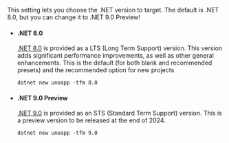 This setting lets you choose the .NET version to target. The default is .NET 8.0, but you can change it to .NET 9.0 Preview!

- #### .NET 8.0

    [.NET 8.0](https://learn.microsoft.com/dotnet/core/whats-new/dotnet-8) is provided as a LTS (Long Term Support) version. This version adds significant performance improvements, as well as other general enhancements. This is the default (for both blank and recommended presets) and the recommended option for new projects

    ```dotnetcli
    dotnet new unoapp -tfm 8.0
    ```

- #### .NET 9.0 Preview

    [.NET 9.0](https://learn.microsoft.com/en-us/dotnet/core/whats-new/dotnet-9/overview) is provided as an STS (Standard Term Support) version. This is a preview version to be released at the end of 2024.

    ```dotnetcli
    dotnet new unoapp -tfm 9.0
    ```
